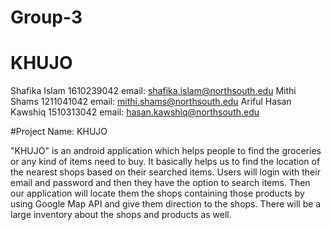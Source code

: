 # Group-3
# KHUJO

Shafika Islam 1610239042 email: shafika.islam@northsouth.edu
Mithi Shams   1211041042 email: mithi.shams@northsouth.edu
Ariful Hasan Kawshiq 1510313042 email: hasan.kawshiq@northsouth.edu

#Project Name: KHUJO

"KHUJO" is an android application which helps people to find the groceries or any kind of items need to buy. It basically helps us to find the location of the nearest shops based on their searched items. Users will login with their email and password and then they have the option to search items. Then our application will locate them the shops containing those products by using Google Map API and give them direction to the shops. There will be a large inventory about the shops and products as well.
